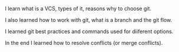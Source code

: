 I learn what is a VCS, types of it, reasons why to choose git.

I also learned how to work with git, what is a branch and the git flow.

I learned git best practices and commands used for diiferent options.

In the end I learned how to resolve conflicts (or merge conflicts).